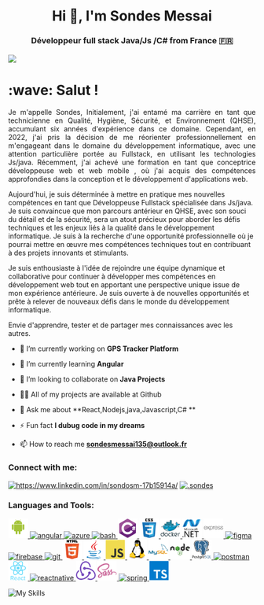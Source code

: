 <h1 align="center">Hi 👋, I'm Sondes Messai</h1>
<h3 align="center">Développeur full stack Java/Js /C# from France 🇫🇷</h3>
<img align='center' src='https://github.com/mayankchaudhary26/Cool-Readme-ideas/blob/master/data/octocat/daftpunktocat-thomas.gif' width='300"'>



<h1>:wave: Salut !</h1>
<p align="justify">Je m'appelle Sondes, Initialement, j'ai entamé ma carrière en tant que technicienne en Qualité, Hygiène, Sécurité, et Environnement (QHSE), accumulant six années d'expérience dans ce domaine. Cependant, en 2022, j'ai pris la décision de me réorienter professionnellement en m'engageant dans le domaine du développement informatique, avec une attention particulière portée au Fullstack, en utilisant les technologies Js/java. Récemment, j'ai achevé une formation en tant que conceptrice développeuse web et web mobile , où j'ai acquis des compétences approfondies dans la conception et le développement d'applications web.

Aujourd'hui, je suis déterminée à mettre en pratique mes nouvelles compétences en tant que Développeuse Fullstack  spécialisée dans Js/java. Je suis convaincue que mon parcours antérieur en QHSE, avec son souci du détail et de la sécurité, sera un atout précieux pour aborder les défis techniques et les enjeux liés à la qualité dans le développement informatique. Je suis à la recherche d'une opportunité professionnelle où je pourrai mettre en œuvre mes compétences techniques tout en contribuant à des projets innovants et stimulants.

Je suis enthousiaste à l'idée de rejoindre une équipe dynamique et collaborative pour continuer à développer mes compétences en développement web tout en apportant une perspective unique issue de mon expérience antérieure. Je suis ouverte à de nouvelles opportunités et prête à relever de nouveaux défis dans le monde du développement informatique.

Envie d'apprendre, tester et de partager mes connaissances avec les autres.</p>



- 🔭 I’m currently working on **GPS Tracker Platform**

- 🌱 I’m currently learning **Angular**

- 👯 I’m looking to collaborate on **Java Projects**

- 👨‍💻 All of my projects are available at Github

- 💬 Ask me about **React,Nodejs,java,Javascript,C# **



- ⚡ Fun fact **I dubug code in my dreams**

- 📫 How to reach me **sondesmessai135@outlook.fr**

<h3 align="left">Connect with me:</h3>
<p align="left">
<a href="https://linkedin.com/in/https://www.linkedin.com/in/sondosm-17b15914a/" target="blank"><img align="center" src="https://raw.githubusercontent.com/rahuldkjain/github-profile-readme-generator/master/src/images/icons/Social/linked-in-alt.svg" alt="https://www.linkedin.com/in/sondosm-17b15914a/" height="30" width="40" /></a>
<a href="https://discord.gg/.sondes" target="blank"><img align="center" src="https://raw.githubusercontent.com/rahuldkjain/github-profile-readme-generator/master/src/images/icons/Social/discord.svg" alt=".sondes" height="30" width="40" /></a>
</p>

<h3 align="left">Languages and Tools:</h3>
<p align="left"> <a href="https://developer.android.com" target="_blank" rel="noreferrer"> <img src="https://raw.githubusercontent.com/devicons/devicon/master/icons/android/android-original-wordmark.svg" alt="android" width="40" height="40"/> </a> <a href="https://angular.io" target="_blank" rel="noreferrer"> <img src="https://angular.io/assets/images/logos/angular/angular.svg" alt="angular" width="40" height="40"/> </a> <a href="https://azure.microsoft.com/en-in/" target="_blank" rel="noreferrer"> <img src="https://www.vectorlogo.zone/logos/microsoft_azure/microsoft_azure-icon.svg" alt="azure" width="40" height="40"/> </a> <a href="https://www.gnu.org/software/bash/" target="_blank" rel="noreferrer"> <img src="https://www.vectorlogo.zone/logos/gnu_bash/gnu_bash-icon.svg" alt="bash" width="40" height="40"/> </a> <a href="https://www.w3schools.com/cs/" target="_blank" rel="noreferrer"> <img src="https://raw.githubusercontent.com/devicons/devicon/master/icons/csharp/csharp-original.svg" alt="csharp" width="40" height="40"/> </a> <a href="https://www.w3schools.com/css/" target="_blank" rel="noreferrer"> <img src="https://raw.githubusercontent.com/devicons/devicon/master/icons/css3/css3-original-wordmark.svg" alt="css3" width="40" height="40"/> </a> <a href="https://www.docker.com/" target="_blank" rel="noreferrer"> <img src="https://raw.githubusercontent.com/devicons/devicon/master/icons/docker/docker-original-wordmark.svg" alt="docker" width="40" height="40"/> </a> <a href="https://dotnet.microsoft.com/" target="_blank" rel="noreferrer"> <img src="https://raw.githubusercontent.com/devicons/devicon/master/icons/dot-net/dot-net-original-wordmark.svg" alt="dotnet" width="40" height="40"/> </a> <a href="https://expressjs.com" target="_blank" rel="noreferrer"> <img src="https://raw.githubusercontent.com/devicons/devicon/master/icons/express/express-original-wordmark.svg" alt="express" width="40" height="40"/> </a> <a href="https://www.figma.com/" target="_blank" rel="noreferrer"> <img src="https://www.vectorlogo.zone/logos/figma/figma-icon.svg" alt="figma" width="40" height="40"/> </a> <a href="https://firebase.google.com/" target="_blank" rel="noreferrer"> <img src="https://www.vectorlogo.zone/logos/firebase/firebase-icon.svg" alt="firebase" width="40" height="40"/> </a> <a href="https://git-scm.com/" target="_blank" rel="noreferrer"> <img src="https://www.vectorlogo.zone/logos/git-scm/git-scm-icon.svg" alt="git" width="40" height="40"/> </a> <a href="https://www.w3.org/html/" target="_blank" rel="noreferrer"> <img src="https://raw.githubusercontent.com/devicons/devicon/master/icons/html5/html5-original-wordmark.svg" alt="html5" width="40" height="40"/> </a> <a href="https://www.java.com" target="_blank" rel="noreferrer"> <img src="https://raw.githubusercontent.com/devicons/devicon/master/icons/java/java-original.svg" alt="java" width="40" height="40"/> </a> <a href="https://developer.mozilla.org/en-US/docs/Web/JavaScript" target="_blank" rel="noreferrer"> <img src="https://raw.githubusercontent.com/devicons/devicon/master/icons/javascript/javascript-original.svg" alt="javascript" width="40" height="40"/> </a> <a href="https://www.linux.org/" target="_blank" rel="noreferrer"> <img src="https://raw.githubusercontent.com/devicons/devicon/master/icons/linux/linux-original.svg" alt="linux" width="40" height="40"/> </a> <a href="https://www.mysql.com/" target="_blank" rel="noreferrer"> <img src="https://raw.githubusercontent.com/devicons/devicon/master/icons/mysql/mysql-original-wordmark.svg" alt="mysql" width="40" height="40"/> </a> <a href="https://nodejs.org" target="_blank" rel="noreferrer"> <img src="https://raw.githubusercontent.com/devicons/devicon/master/icons/nodejs/nodejs-original-wordmark.svg" alt="nodejs" width="40" height="40"/> </a> <a href="https://www.postgresql.org" target="_blank" rel="noreferrer"> <img src="https://raw.githubusercontent.com/devicons/devicon/master/icons/postgresql/postgresql-original-wordmark.svg" alt="postgresql" width="40" height="40"/> </a> <a href="https://postman.com" target="_blank" rel="noreferrer"> <img src="https://www.vectorlogo.zone/logos/getpostman/getpostman-icon.svg" alt="postman" width="40" height="40"/> </a> <a href="https://reactjs.org/" target="_blank" rel="noreferrer"> <img src="https://raw.githubusercontent.com/devicons/devicon/master/icons/react/react-original-wordmark.svg" alt="react" width="40" height="40"/> </a> <a href="https://reactnative.dev/" target="_blank" rel="noreferrer"> <img src="https://reactnative.dev/img/header_logo.svg" alt="reactnative" width="40" height="40"/> </a> <a href="https://redux.js.org" target="_blank" rel="noreferrer"> <img src="https://raw.githubusercontent.com/devicons/devicon/master/icons/redux/redux-original.svg" alt="redux" width="40" height="40"/> </a> <a href="https://sass-lang.com" target="_blank" rel="noreferrer"> <img src="https://raw.githubusercontent.com/devicons/devicon/master/icons/sass/sass-original.svg" alt="sass" width="40" height="40"/> </a> <a href="https://spring.io/" target="_blank" rel="noreferrer"> <img src="https://www.vectorlogo.zone/logos/springio/springio-icon.svg" alt="spring" width="40" height="40"/> </a> <a href="https://www.typescriptlang.org/" target="_blank" rel="noreferrer"> <img src="https://raw.githubusercontent.com/devicons/devicon/master/icons/typescript/typescript-original.svg" alt="typescript" width="40" height="40"/> </a> </p>

![My Skills](https://skillicons.dev/icons?i=python,nodejs,express,tailwind,postgresql)





